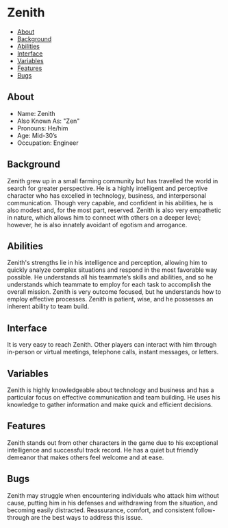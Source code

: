 # Zenith

- [About](#about)
- [Background](#background)
- [Abilities](#abilities)
- [Interface](#interface)
- [Variables](#variables)
- [Features](#features)
- [Bugs](#bugs)

## About

- Name: Zenith
- Also Known As: "Zen"
- Pronouns: He/him
- Age: Mid-30’s
- Occupation: Engineer

## Background

Zenith grew up in a small farming community but has travelled the world in search for greater perspective. He is a highly intelligent and perceptive character who has excelled in technology, business, and interpersonal communication. Though very capable, and confident in his abilities, he is also modest and, for the most part, reserved. Zenith is also very empathetic in nature, which allows him to connect with others on a deeper level; however, he is also innately avoidant of egotism and arrogance.

## Abilities

Zenith's strengths lie in his intelligence and perception, allowing him to quickly analyze complex situations and respond in the most favorable way possible. He understands all his teammate’s skills and abilities, and so he understands which teammate to employ for each task to accomplish the overall mission. Zenith is very outcome focused, but he understands how to employ effective processes. Zenith is patient, wise, and he possesses an inherent ability to team build.

## Interface

It is very easy to reach Zenith. Other players can interact with him through in-person or virtual meetings, telephone calls, instant messages, or letters.

## Variables

Zenith is highly knowledgeable about technology and business and has a particular focus on effective communication and team building. He uses his knowledge to gather information and make quick and efficient decisions.

## Features

Zenith stands out from other characters in the game due to his exceptional intelligence and successful track record. He has a quiet but friendly demeanor that makes others feel welcome and at ease.

## Bugs

Zenith may struggle when encountering individuals who attack him without cause, putting him in his defenses and withdrawing from the situation, and becoming easily distracted. Reassurance, comfort, and consistent follow-through are the best ways to address this issue.
